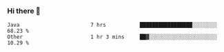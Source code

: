 ### Hi there 👋

<!--START_SECTION:waka-->

```text
Java                       7 hrs           █████████████████░░░░░░░░   68.23 %
Other                      1 hr 3 mins     ██▓░░░░░░░░░░░░░░░░░░░░░░   10.29 %
```

<!--END_SECTION:waka-->

<!--
**jerry-shao/jerry-shao** is a ✨ _special_ ✨ repository because its `README.md` (this file) appears on your GitHub profile.

Here are some ideas to get you started:

- 🔭 I’m currently working on ...
- 🌱 I’m currently learning ...
- 👯 I’m looking to collaborate on ...
- 🤔 I’m looking for help with ...
- 💬 Ask me about ...
- 📫 How to reach me: ...
- 😄 Pronouns: ...
- ⚡ Fun fact: ...
-->
